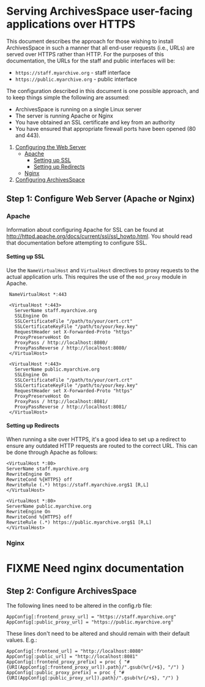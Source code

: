 # Serving ArchivesSpace user-facing applications over HTTPS

This document describes the approach for those wishing to install
ArchivesSpace in such a manner that all end-user requests (i.e., URLs)
are served over HTTPS rather than HTTP. For the purposes of this documentation, the URLs for the staff and public interfaces will be:

  * `https://staff.myarchive.org` - staff interface
  * `https://public.myarchive.org` - public interface

The configuration described in this document is one possible approach,
and to keep things simple the following are assumed:

  * ArchivesSpace is running on a single Linux server
  * The server is running Apache or Nginx
  * You have obtained an SSL certificate and key from an authority
  * You have ensured that appropriate firewall ports have been opened (80 and 443).

1. [Configuring the Web Server](#step-1-configure-web-server-apache-or-nginx)
   - [Apache](#apache)
     - [Setting up SSL](#setting-up-ssl)
     - [Setting up Redirects](#setting-up-redirects)
   - [Nginx](#nginx)
2. [Configuring ArchivesSpace](#step-2-configure-archivesspace)


## Step 1: Configure Web Server (Apache or Nginx)

### Apache
Information about configuring Apache for SSL can be found at http://httpd.apache.org/docs/current/ssl/ssl_howto.html.  You should read
that documentation before attempting to configure SSL.
     
#### Setting up SSL


Use the `NameVirtualHost` and `VirtualHost` directives to proxy
requests to the actual application urls. This requires the use of the `mod_proxy` module in Apache.

     NameVirtualHost *:443

     <VirtualHost *:443>
       ServerName staff.myarchive.org
       SSLEngine On
       SSLCertificateFile "/path/to/your/cert.crt"
       SSLCertificateKeyFile "/path/to/your/key.key"
       RequestHeader set X-Forwarded-Proto "https"
       ProxyPreserveHost On
       ProxyPass / http://localhost:8080/
       ProxyPassReverse / http://localhost:8080/
     </VirtualHost>
     
     <VirtualHost *:443>
       ServerName public.myarchive.org
       SSLEngine On
       SSLCertificateFile "/path/to/your/cert.crt"
       SSLCertificateKeyFile "/path/to/your/key.key"
       RequestHeader set X-Forwarded-Proto "https"
       ProxyPreserveHost On
       ProxyPass / http://localhost:8081/
       ProxyPassReverse / http://localhost:8081/
     </VirtualHost>



#### Setting up Redirects
When running a site over HTTPS, it's a good idea to set up a redirect to ensure any outdated HTTP requests are routed to the correct URL. This can be done through Apache as follows:

```
<VirtualHost *:80>
ServerName staff.myarchive.org
RewriteEngine On
RewriteCond %{HTTPS} off
RewriteRule (.*) https://staff.myarchive.org$1 [R,L]
</VirtualHost>

<VirtualHost *:80>
ServerName public.myarchive.org
RewriteEngine On
RewriteCond %{HTTPS} off
RewriteRule (.*) https://public.myarchive.org$1 [R,L]
</VirtualHost>
```

### Nginx

# FIXME Need nginx documentation


## Step 2: Configure ArchivesSpace

The following lines need to be altered in the config.rb file:
```
AppConfig[:frontend_proxy_url] = "https://staff.myarchive.org"
AppConfig[:public_proxy_url] = "https://public.myarchive.org"
```
These lines don't need to be altered and should remain with their default values. E.g.:
```
AppConfig[:frontend_url] = "http://localhost:8080"
AppConfig[:public_url] = "http://localhost:8081"
AppConfig[:frontend_proxy_prefix] = proc { "#{URI(AppConfig[:frontend_proxy_url]).path}/".gsub(%r{/+$}, "/") }
AppConfig[:public_proxy_prefix] = proc { "#{URI(AppConfig[:public_proxy_url]).path}/".gsub(%r{/+$}, "/") }
```
